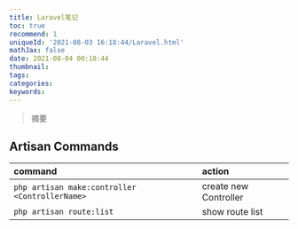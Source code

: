 ```yaml
---
title: Laravel笔记
toc: true
recommend: 1
uniqueId: '2021-08-03 16:18:44/Laravel.html'
mathJax: false
date: 2021-08-04 00:18:44
thumbnail:
tags:
categories:
keywords:
---
```


> 摘要

<!-- more -->

## Artisan Commands

| command                                          | action                  |
| :----------------------------------------------- | :---------------------- |
| `php artisan make:controller <ControllerName>`   | create new Controller   |
| `php artisan route:list`                         | show route list         |

